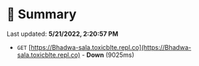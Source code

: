 # 📖 Summary
Last updated: **5/21/2022, 2:20:57 PM**

- `GET` [https://Bhadwa-sala.toxicblte.repl.co](https://Bhadwa-sala.toxicblte.repl.co) - **Down** (9025ms)
